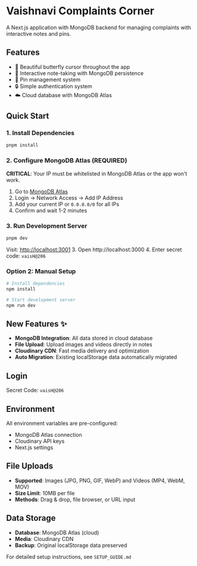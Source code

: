 # Vaishnavi Complaints Corner

A Next.js application with MongoDB backend for managing complaints with interactive notes and pins.

## Features

- 🦋 Beautiful butterfly cursor throughout the app
- 📝 Interactive note-taking with MongoDB persistence
- 📌 Pin management system
- 🔒 Simple authentication system
- ☁️ Cloud database with MongoDB Atlas

## Quick Start

### 1. Install Dependencies

```bash
pnpm install
```

### 2. Configure MongoDB Atlas (REQUIRED)

**CRITICAL**: Your IP must be whitelisted in MongoDB Atlas or the app won't work.

1. Go to [MongoDB Atlas](https://cloud.mongodb.com)
2. Login → Network Access → Add IP Address
3. Add your current IP or `0.0.0.0/0` for all IPs
4. Confirm and wait 1-2 minutes

### 3. Run Development Server

```bash
pnpm dev
```

Visit: [http://localhost:3001](http://localhost:3001) 3. Open http://localhost:3000 4. Enter secret code: `vaisH@206`

### Option 2: Manual Setup

```bash
# Install dependencies
npm install

# Start development server
npm run dev
```

## New Features ✨

- **MongoDB Integration**: All data stored in cloud database
- **File Upload**: Upload images and videos directly in notes
- **Cloudinary CDN**: Fast media delivery and optimization
- **Auto Migration**: Existing localStorage data automatically migrated

## Login

Secret Code: `vaisH@206`

## Environment

All environment variables are pre-configured:

- MongoDB Atlas connection
- Cloudinary API keys
- Next.js settings

## File Uploads

- **Supported**: Images (JPG, PNG, GIF, WebP) and Videos (MP4, WebM, MOV)
- **Size Limit**: 10MB per file
- **Methods**: Drag & drop, file browser, or URL input

## Data Storage

- **Database**: MongoDB Atlas (cloud)
- **Media**: Cloudinary CDN
- **Backup**: Original localStorage data preserved

For detailed setup instructions, see `SETUP_GUIDE.md`
